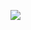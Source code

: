 <img src="![Screenshot (7)](https://github.com/mano209/Simple-calculator/assets/141111707/67834986-d96d-4871-80d8-213dd03ea8d5)
"> 
